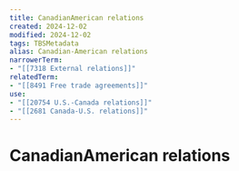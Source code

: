 ```yaml
---
title: CanadianAmerican relations
created: 2024-12-02
modified: 2024-12-02
tags: TBSMetadata
alias: Canadian-American relations
narrowerTerm:
- "[[7318 External relations]]"
relatedTerm:
- "[[8491 Free trade agreements]]"
use:
- "[[20754 U.S.-Canada relations]]"
- "[[2681 Canada-U.S. relations]]"
---
```

# CanadianAmerican relations
